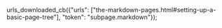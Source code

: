 urls_downloaded_cb({"urls": ["the-markdown-pages.html#setting-up-a-basic-page-tree"], "token": "subpage.markdown"});